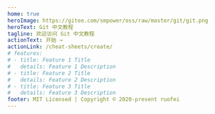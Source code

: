 ```yaml
---
home: true
heroImage: https://gitee.com/smpower/oss/raw/master/git/git.png
heroText: Git 中文教程
tagline: 欢迎访问 Git 中文教程
actionText: 开始 →
actionLink: /cheat-sheets/create/
# features:
# - title: Feature 1 Title
#   details: Feature 1 Description
# - title: Feature 2 Title
#   details: Feature 2 Description
# - title: Feature 3 Title
#   details: Feature 3 Description
footer: MIT Licensed | Copyright © 2020-present ruofei
---
```

